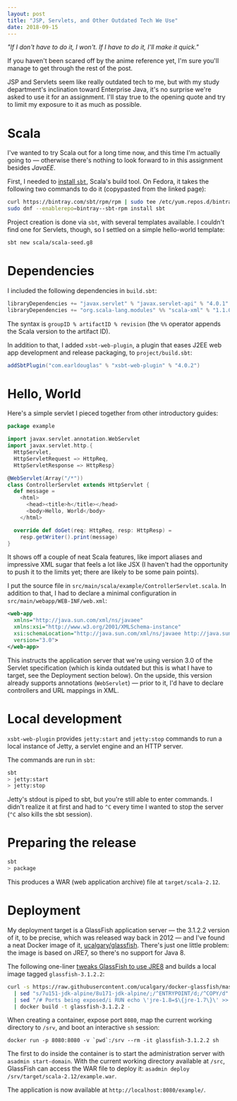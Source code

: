 ```yaml
---
layout: post
title: "JSP, Servlets, and Other Outdated Tech We Use"
date: 2018-09-15
---
```


_"If I don't have to do it, I won't. If I have to do it, I'll make it quick."_

If you haven't been scared off by the anime reference yet, I'm sure you'll
manage to get through the rest of the post.

JSP and Servlets seem like really outdated tech to me, but with my study
department's inclination toward Enterprise Java, it's no surprise we're
asked to use it for an assignment. I'll stay true to the opening quote
and try to limit my exposure to it as much as possible.

# Scala

I've wanted to try Scala out for a long time now, and this time I'm actually
going to — otherwise there's nothing to look forward to in this assignment
besides _JavaEE_.

First, I needed to [install `sbt`](https://www.scala-sbt.org/1.x/docs/Installing-sbt-on-Linux.html),
Scala's build tool. On Fedora, it takes the following two commands to do it
(copypasted from the linked page):

```bash
curl https://bintray.com/sbt/rpm/rpm | sudo tee /etc/yum.repos.d/bintray-sbt-rpm.repo
sudo dnf --enablerepo=bintray--sbt-rpm install sbt
```

Project creation is done via `sbt`, with several templates available. I couldn't
find one for Servlets, though, so I settled on a simple hello-world template:

```bash
sbt new scala/scala-seed.g8
```

# Dependencies

I included the following dependencies in `build.sbt`:

```scala
libraryDependencies += "javax.servlet" % "javax.servlet-api" % "4.0.1" % "provided",
libraryDependencies += "org.scala-lang.modules" %% "scala-xml" % "1.1.0"
```

The syntax is `groupID % artifactID % revision` (the `%%` operator appends the
Scala version to the artifact ID).

In addition to that, I added `xsbt-web-plugin`, a plugin that eases J2EE web app
development and release packaging, to `project/build.sbt`:

```scala
addSbtPlugin("com.earldouglas" % "xsbt-web-plugin" % "4.0.2")
```

# Hello, World

Here's a simple servlet I pieced together from other introductory guides:

```scala
package example

import javax.servlet.annotation.WebServlet
import javax.servlet.http.{
  HttpServlet,
  HttpServletRequest => HttpReq,
  HttpServletResponse => HttpResp}

@WebServlet(Array("/*"))
class ControllerServlet extends HttpServlet {
  def message =
    <html>
      <head><title>h</title></head>
      <body>Hello, World</body>
    </html>

  override def doGet(req: HttpReq, resp: HttpResp) =
    resp.getWriter().print(message)
}
```

It shows off a couple of neat Scala features, like import aliases and
impressive XML sugar that feels a lot like JSX (I haven't had the opportunity
to push it to the limits yet; there are likely to be some pain points).

I put the source file in `src/main/scala/example/ControllerServlet.scala`.
In addition to that, I had to declare a minimal configuration in `src/main/webapp/WEB-INF/web.xml`:

```xml
<web-app 
  xmlns="http://java.sun.com/xml/ns/javaee"
  xmlns:xsi="http://www.w3.org/2001/XMLSchema-instance"
  xsi:schemaLocation="http://java.sun.com/xml/ns/javaee http://java.sun.com/xml/ns/javaee/web-app_3_0.xsd"
  version="3.0">
</web-app>
```

This instructs the application server that we're using version 3.0 of the Servlet
specification (which is kinda outdated but this is what I have to target, see
the Deployment section below). On the upside, this version already supports
annotations (`WebServlet`) — prior to it, I'd have to declare controllers and
URL mappings in XML.

# Local development

`xsbt-web-plugin` provides `jetty:start` and `jetty:stop` commands to run
a local instance of Jetty, a servlet engine and an HTTP server.

The commands are run in `sbt`:

```bash
sbt
> jetty:start
> jetty:stop
```

Jetty's stdout is piped to sbt, but you're still able to enter commands.
I didn't realize it at first and had to `^C` every time I wanted to stop
the server (`^C` also kills the sbt session).

# Preparing the release

```bash
sbt
> package
```

This produces a WAR (web application archive) file at `target/scala-2.12`.

# Deployment

My deployment target is a GlassFish application server — the 3.1.2.2 version of it,
to be precise, which was released way back in 2012 — and I've found a neat Docker image
of it, [ucalgary/glassfish](https://github.com/ucalgary/docker-glassfish). There's
just one little problem: the image is based on JRE7, so there's no support for Java 8.

The following one-liner [tweaks GlassFish to use JRE8](https://stackoverflow.com/a/22517955/1726690)
and builds a local image tagged `glassfish-3.1.2.2`:

```bash
curl -s https://raw.githubusercontent.com/ucalgary/docker-glassfish/master/Dockerfile \
  | sed "s/7u151-jdk-alpine/8u171-jdk-alpine/;/^ENTRYPOINT/d;/^COPY/d" \
  | sed "/# Ports being exposed/i RUN echo \'jre-1.8=$\{jre-1.7\}\' >> /usr/local/glassfish3/glassfish/config/osgi.properties" \
  | docker build -t glassfish-3.1.2.2 -
```

When creating a container, expose port `8080`, map the current working
directory to `/srv`, and boot an interactive `sh` session:
```
docker run -p 8080:8080 -v `pwd`:/srv --rm -it glassfish-3.1.2.2 sh
```

The first to do inside the container is to start the administration server
with `asadmin start-domain`. With the current working directory available at `/src`, GlassFish
can access the WAR file to deploy it: `asadmin deploy /srv/target/scala-2.12/example.war`.

The application is now available at `http://localhost:8080/example/`.
